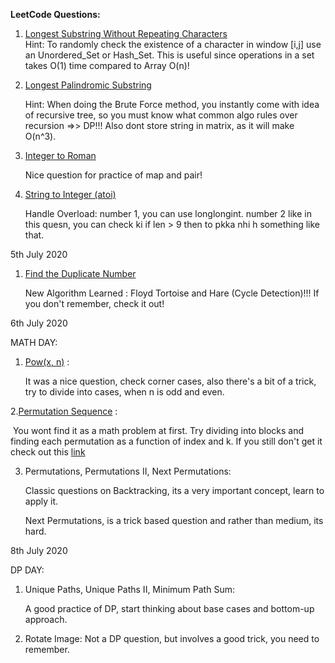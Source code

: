 **LeetCode Questions:**

1. [Longest Substring Without Repeating Characters](https://leetcode.com/problems/longest-substring-without-repeating-characters)  
	Hint: To randomly check the existence of a character in window [i,j] use an Unordered_Set or Hash_Set. This is useful since operations in a set takes O(1) time compared to Array O(n)!
	
2. [Longest Palindromic Substring](https://leetcode.com/problems/longest-palindromic-substring)  

   Hint: When doing the Brute Force method, you instantly come with idea of recursive tree, so you must know what common algo rules over recursion =>> DP!!! Also dont store string in matrix, as it will make O(n^3).
   
3. [ Integer to Roman](https://leetcode.com/problems/integer-to-roman)  

   Nice question for practice of map and pair!

4. [String to Integer (atoi)](https://leetcode.com/problems/string-to-integer-atoi)  

   Handle Overload: number 1, you can use longlongint. number 2 like in this quesn, you can check ki if len > 9 then to pkka nhi h something like that.

5th July 2020

1. [ Find the Duplicate Number](https://leetcode.com/problems/find-the-duplicate-number)  

   New Algorithm Learned : Floyd Tortoise and Hare (Cycle Detection)!!! If you don't remember, check it out!

6th July 2020

MATH DAY:

1. [Pow(x, n)](https://leetcode.com/problems/powx-n)  :

   It was a nice question, check corner cases, also there's a bit of a trick, try to divide into cases, when n is odd and even.

2.[Permutation Sequence](https://leetcode.com/problems/permutation-sequence) :

​		You wont find it as a math problem at first. Try dividing into blocks and finding each permutation as a function of index and k. If you still don't get it check out this [link](https://leetcode.com/problems/permutation-sequence/discuss/696595/C%2B%2B-or-Very-Easy-and-Detailed-Explanation-(Idea-%2B-code))

3. Permutations, Permutations II, Next Permutations:

   Classic questions on Backtracking, its a very important concept, learn to apply it.

   Next Permutations, is a trick based question and rather than medium, its hard.

8th July 2020

DP DAY:

1. Unique Paths, Unique Paths II, Minimum Path Sum:

   A good practice of DP, start thinking about base cases and bottom-up approach.

2. Rotate Image:
   Not a DP question, but involves a good trick, you need to remember.
